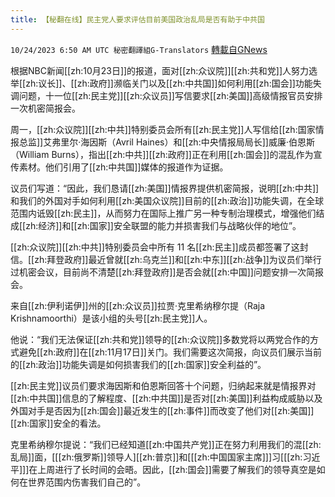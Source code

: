 ```yaml
---
title: 【秘翻在线】民主党人要求评估目前美国政治乱局是否有助于中共国
---
```

`10/24/2023 6:50 AM UTC 秘密翻譯組G-Translators` [轉載自GNews](https://gnews.org/articles/1873229)

根据NBC新闻[[zh:10月23日]]的报道，面对[[zh:众议院]][[zh:共和党]]人努力选举[[zh:议长]]、[[zh:政府]]濒临关门以及[[zh:中共国]]如何利用[[zh:国会]]功能失调问题，十一位[[zh:民主党]][[zh:众议员]]写信要求[[zh:美国]]高级情报官员安排一次机密简报会。

周一，[[zh:众议院]][[zh:中共]]特别委员会所有[[zh:民主党]]人写信给[[zh:国家情报总监]]艾弗里尔·海因斯（Avril Haines）和[[zh:中央情报局局长]]威廉·伯恩斯（William Burns），指出[[zh:中共]][[zh:政府]]正在利用[[zh:国会]]的混乱作为宣传素材。他们引用了[[zh:中共国]]媒体的报道作为证据。

议员们写道：“因此，我们恳请[[zh:美国]]情报界提供机密简报，说明[[zh:中共]]和我们的外国对手如何利用[[zh:美国众议院]]目前的[[zh:政治]]功能失调，在全球范围内诋毁[[zh:民主]]，从而努力在国际上推广另一种专制治理模式，增强他们结成[[zh:经济]]和[[zh:国家]]安全联盟的能力并损害我们与战略伙伴的地位”。

[[zh:众议院]][[zh:中共]]特别委员会中所有 11 名[[zh:民主]]成员都签署了这封信。[[zh:拜登政府]]最近曾就[[zh:乌克兰]]和[[zh:中东]][[zh:战争]]为议员们举行过机密会议，目前尚不清楚[[zh:拜登政府]]是否会就[[zh:中国]]问题安排一次简报会。

来自[[zh:伊利诺伊]]州的[[zh:众议员]]拉贾·克里希纳穆尔提（Raja Krishnamoorthi）是该小组的头号[[zh:民主党]]人。

他说：“我们无法保证[[zh:共和党]]领导的[[zh:众议院]]多数党将以两党合作的方式避免[[zh:政府]]在[[zh:11月17日]]关门。我们需要这次简报，向议员们展示当前的[[zh:政治]]功能失调是如何损害我们的[[zh:国家]]安全利益的”。

[[zh:民主党]]议员们要求海因斯和伯恩斯回答十个问题，归纳起来就是情报界对[[zh:中共国]]信息的了解程度、[[zh:中共国]]是否对[[zh:美国]]利益构成威胁以及外国对手是否因为[[zh:国会]]最近发生的[[zh:事件]]而改变了他们对[[zh:美国]][[zh:国家]]安全的看法。

克里希纳穆尔提说：“我们已经知道[[zh:中国共产党]]正在努力利用我们的混[[zh:乱局]]面，\[[[zh:俄罗斯]]领导人\][[zh:普京]]和\[[[zh:中国国家主席]]\]习\[[[zh:习近平]]\]在上周进行了长时间的会晤。因此，[[zh:国会]]需要了解我们的领导真空是如何在世界范围内伤害我们自己的”。
